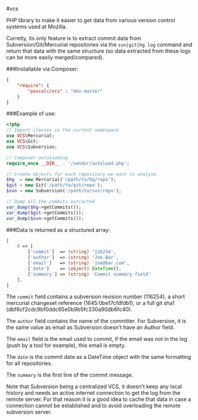 #vcs

PHP library to make it easier to get data from various version control systems used at Mozilla.

Curretly, its only feature is to extract commit data from Subversion/Git/Mercurial repositories via the `svn|git|hg log` command and return that data with the same structure (so data extracted from these logs can be more easily merged/compared).

###Installable via Composer:
```json
{
    "require": {
        "pascalc/vcs" : "dev-master"
    }
}
```

###Example of use:
```php
<?php
// Import classes in the current namespace
use VCS\Mercurial;
use VCS\Git;
use VCS\Subversion;

// Composer autoloading
require_once __DIR__ . '/vendor/autoload.php';

// Create objects for each repository we want to analyse
$hg  = new Mercurial('/path/to/hg/repo');
$git = new Git('/path/to/git/repo');
$svn = new Subversion('/path/to/svn/repo');

// Dump all the commits extracted
var_dump($hg->getCommits());
var_dump($git->getCommits());
var_dump($svn->getCommits());
```

###Data is returned as a structured array:
```php
[
    0 => [
        ['commit']  => (string) '116254',
        ['author']  => (string) 'Joe Bar',
        ['email']   => (string) 'joe@bar.com',
        ['date']    => (object) DateTime(),
        ['summary'] => (string) 'Commit summary field'
    ],
]
```

The `commit` field contains a subversion revision number (116254), a short mercurial changeset reference (1645:0be17cfdfdb1), or a full git sha1 (dbf6cf2cdc9bf0ddc65e0b9b5fc330a90db6fc40).

The `author` field contains the name of the committer. For Subversion, it is the same value as email as Subversion doesn't have an Author field.

The `email` field is the email used to commit, if the email was not in the log (push by a tool for example), this email is empty.

The `date` is the commit date as a DateTime object with the same formatting for all repositories.

The `summary` is the first line of the commit message.

Note that Subversion being a centralized VCS, it doesn't keep any local history and needs an active internet connection to get the log from the remote server. For that reason it is a good idea to cache that data in case a connection cannot be established and to avoid overloading the remote subversion server.

